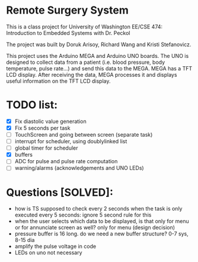 # Remote Surgery System

This is a class project for University of Washington EE/CSE 474: Introduction to Embedded Systems with Dr. Peckol

The project was built by Doruk Arisoy, Richard Wang and Kristi Stefanovicz.

This project uses the Arduino MEGA and Arduino UNO boards. The UNO is designed to collect data from a patient (i.e. blood pressure, body temperature, pulse rate...) and send this data to the MEGA. MEGA has a TFT LCD display. After receiving the data, MEGA processes it and displays useful information on the TFT LCD display.

# TODO list:
- [x] Fix diastolic value generation
- [x] Fix 5 seconds per task
- [ ] TouchScreen and going between screen (separate task)
- [ ] interrupt for scheduler, using doublylinked list
- [ ] global timer for scheduler
- [x] buffers
- [ ] ADC for pulse and pulse rate computation
- [ ] warning/alarms (acknowledgements and UNO LEDs)

# Questions [SOLVED]:
- how is TS supposed to check every 2 seconds when the task is only executed every 5 seconds: ignore 5 second rule for this
- when the user selects which data to be displayed, is that only for menu or for annunciate screen as well? only for menu (design decision)
- pressure buffer is 16 long. do we need a new buffer structure? 0-7 sys, 8-15 dia
- amplify the pulse voltage in code
- LEDs on uno not necessary
